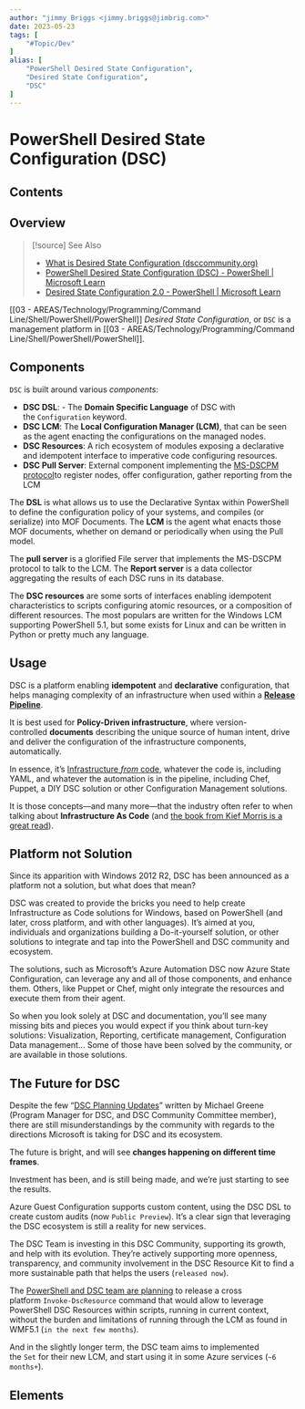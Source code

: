 ```yaml
---
author: "jimmy Briggs <jimmy.briggs@jimbrig.com>"
date: 2023-05-23
tags: [
	"#Topic/Dev"
]
alias: [
	"PowerShell Desired State Configuration",
	"Desired State Configuration",
	"DSC"
]
---
```


# PowerShell Desired State Configuration (DSC)

## Contents



## Overview



> [!source] See Also
> - [What is Desired State Configuration (dsccommunity.org)](https://dsccommunity.org/help/what-is-dsc/)
> - [PowerShell Desired State Configuration (DSC) - PowerShell | Microsoft Learn](https://learn.microsoft.com/en-us/powershell/scripting/dsc/overview?view=powershell-7.3)
> - [Desired State Configuration 2.0 - PowerShell | Microsoft Learn](https://learn.microsoft.com/en-us/powershell/dsc/overview?view=dsc-2.0)

[[03 - AREAS/Technology/Programming/Command Line/Shell/PowerShell/PowerShell]] *Desired State Configuration*, or `DSC` is a management platform in [[03 - AREAS/Technology/Programming/Command Line/Shell/PowerShell/PowerShell]].

## Components

`DSC` is built around various *components*:

- **DSC DSL**: - The **Domain Specific Language** of DSC with the `Configuration` keyword.
- **DSC LCM**: The **Local Configuration Manager (LCM)**, that can be seen as the agent enacting the configurations on the managed nodes.
- **DSC Resources**: A rich ecosystem of modules exposing a declarative and idempotent interface to imperative code configuring resources.
- **DSC Pull Server**: External component implementing the [MS-DSCPM protocol](https://docs.microsoft.com/en-us/openspecs/windows_protocols/ms-dscpm/ea744c01-51a2-4000-9ef2-312711dcc8c9)to register nodes, offer configuration, gather reporting from the LCM

The **DSL** is what allows us to use the Declarative Syntax within PowerShell to define the configuration policy of your systems, and compiles (or serialize) into MOF Documents. The **LCM** is the agent what enacts those MOF documents, whether on demand or periodically when using the Pull model.

The **pull server** is a glorified File server that implements the MS-DSCPM protocol to talk to the LCM. The **Report server** is a data collector aggregating the results of each DSC runs in its database.

The **DSC resources** are some sorts of interfaces enabling idempotent characteristics to scripts configuring atomic resources, or a composition of different resources. The most populars are written for the Windows LCM supporting PowerShell 5.1, but some exists for Linux and can be written in Python or pretty much any language.

## Usage

DSC is a platform enabling **idempotent** and **declarative** configuration, that helps managing complexity of an infrastructure when used within a [**Release Pipeline**](https://aka.ms/TRPM).

It is best used for **Policy-Driven infrastructure**, where version-controlled **documents** describing the unique source of human intent, drive and deliver the configuration of the infrastructure components, automatically.

In essence, it’s [Infrastructure _from_ code](https://devopscollective.org/maybe-infrastructure-as-code-isnt-the-right-way/), whatever the code is, including YAML, and whatever the automation is in the pipeline, including Chef, Puppet, a DIY DSC solution or other Configuration Management solutions.

It is those concepts—and many more—that the industry often refer to when talking about **Infrastructure As Code** (and [the book from Kief Morris is a great read](https://info.thoughtworks.com/Infrastructure-as-Code-Kief-Morris.html)).

## Platform not Solution

Since its apparition with Windows 2012 R2, DSC has been announced as a platform not a solution, but what does that mean?

DSC was created to provide the bricks you need to help create Infrastructure as Code solutions for Windows, based on PowerShell (and later, cross platform, and with other languages). It’s aimed at you, individuals and organizations building a Do-it-yourself solution, or other solutions to integrate and tap into the PowerShell and DSC community and ecosystem.

The solutions, such as Microsoft’s Azure Automation DSC now Azure State Configuration, can leverage any and all of those components, and enhance them. Others, like Puppet or Chef, might only integrate the resources and execute them from their agent.

So when you look solely at DSC and documentation, you’ll see many missing bits and pieces you would expect if you think about turn-key solutions: Visualization, Reporting, certificate management, Configuration Data management… Some of those have been solved by the community, or are available in those solutions.

## The Future for DSC

Despite the few “[DSC Planning Updates](https://devblogs.microsoft.com/powershell/?s=DSC+Planning&submit=%EE%9C%A1)” written by Michael Greene (Program Manager for DSC, and DSC Community Committee member), there are still misunderstandings by the community with regards to the directions Microsoft is taking for DSC and its ecosystem.

The future is bright, and will see **changes happening on different time frames**.

Investment has been, and is still being made, and we’re just starting to see the results.

Azure Guest Configuration supports custom content, using the DSC DSL to create custom audits (now `Public Preview`). It’s a clear sign that leveraging the DSC ecosystem is still a reality for new services.

The DSC Team is investing in this DSC Community, supporting its growth, and help with its evolution. They’re actively supporting more openness, transparency, and community involvement in the DSC Resource Kit to find a more sustainable path that helps the users (`released now`).

The [PowerShell and DSC team are planning](https://github.com/PowerShell/PowerShell-RFC/pull/214) to release a cross platform `Invoke-DscResource` command that would allow to leverage PowerShell DSC Resources within scripts, running in current context, without the burden and limitations of running through the LCM as found in WMF5.1 (`in the next few months`).

And in the slightly longer term, the DSC team aims to implemented the `Set` for their new LCM, and start using it in some Azure services (`~6 months+`).

## Elements

